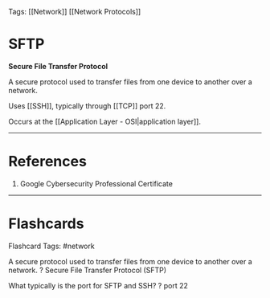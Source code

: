 Tags: [[Network]] [[Network Protocols]]
# SFTP

**Secure File Transfer Protocol**

A secure protocol used to transfer files from one device to another over a network.

Uses [[SSH]], typically through [[TCP]] port 22.

Occurs at the [[Application Layer - OSI|application layer]].

---
# References

1. Google Cybersecurity Professional Certificate

---
# Flashcards

Flashcard Tags: #network 

A secure protocol used to transfer files from one device to another over a network.
?
Secure File Transfer Protocol (SFTP)

What typically is the port for SFTP and SSH?
?
port 22